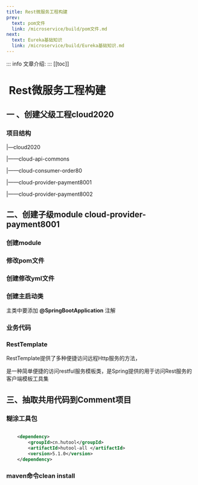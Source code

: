 ```yaml
---
title: Rest微服务工程构建
prev:
  text: pom文件
  link: /microservice/build/pom文件.md
next:
  text: Eureka基础知识
  link: /microservice/build/Eureka基础知识.md
---
```

::: info
文章介绍:
:::
[[toc]]

#  Rest微服务工程构建

## 一 、创建父级工程**cloud2020** 

### 项目结构

|—cloud2020

|——cloud-api-commons

|——cloud-consumer-order80

|——cloud-provider-payment8001

|——cloud-provider-payment8002

## 二、创建子级module **cloud-provider-payment8001**

### 创建module

### 修改pom文件

### 创建修改yml文件

### 创建主启动类

主类中要添加  **@SpringBootApplication** 注解

### 业务代码

### RestTemplate

RestTemplate提供了多种便捷访问远程Http服务的方法，  

是一种简单便捷的访问restful服务模板类，是Spring提供的用于访问Rest服务的 客户端模板工具集 

## 三、抽取共用代码到Comment项目

###  糊涂工具包

```xml

    <dependency>
        <groupId>cn.hutool</groupId>
        <artifactId>hutool-all </artifactId>
        <version>5.1.0</version>
    </dependency>
```

### maven命令clean install 